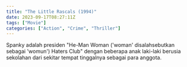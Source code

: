```yaml
---
title: "The Little Rascals (1994)"
date: 2023-09-17T08:27:11Z
tags: ["Movie"]
categories: ["Action", "Crime", "Thriller"]
---
```


Spanky adalah presiden "He-Man Woman ('woman' disalahsebutkan sebagai 'womun') Haters Club" dengan beberapa anak laki-laki berusia sekolahan dari sekitar tempat tinggalnya sebagai para anggota.

  <mux-player stream-type="on-demand"
  src="https://kp3d-my.sharepoint.com/personal/ryoo_kp3d_onmicrosoft_com/_layouts/15/download.aspx?share=EZpOlLkq6ypEgfNYSTaQrq4BBhnMYuiL7qtxn3IbhNFFSg" metadata-video-title="The Little Rascals (1994)" prefer-playback="mse" controls>
  </mux-player>
  
  
  <script src="https://cdn.jsdelivr.net/npm/@mux/mux-player"></script>
  
   <script id="Kjw34qzQ8lCupGsC02zX401EVVoSlIY2IIUZvWQOIjqxk" type="application/ld+json">
 {
  "@context": "https://schema.org/",
  "@type": "VideoObject",
  "name": "The Little Rascals (1994)",
  "contentUrl": "https://stream.mux.com/Kjw34qzQ8lCupGsC02zX401EVVoSlIY2IIUZvWQOIjqxk.m3u8",
  "thumbnailUrl": "https://www.themoviedb.org/t/p/original/vDJE7JPnPc6fJBMBXdSltYM6yL6.jpg?width=314&fit_mode=preserve&time=25",
  "uploadDate": "2023-09-17T08:27:11Z",
}

</script>


